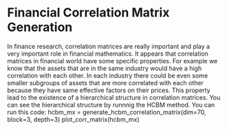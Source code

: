 # Financial Correlation Matrix Generation
In finance research, correlation matrices are really important and play a very important role in financial mathematics. It appears that correlation matrices in financial world have some specific properties. For example we know that the assets that are in the same industry would have a high correlation with each other. In each industry there could be even some smaller subgroups of assets that are more correlated with each other because they have same effective factors on their prices. This property lead to the existence of a hierarchical structure in correlation matrices. You can see the hierarchical structure by runnnig the HCBM method. You can run this code:
hcbm_mx = generate_hcbm_correlation_matrix(dim=70, block=3, depth=3)
plot_corr_matrix(hcbm_mx)
